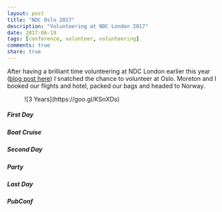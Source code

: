 ```yaml
---
layout: post
title: "NDC Oslo 2017"
description: "Volunteering at NDC London 2017"
date: 2017-06-19
tags: [conference, volunteer, volunteering]
comments: true
share: true
---
```


After having a brilliant time volunteering at NDC London earlier this year ([blog post here](http://jesswhite.co.uk/2017-01-29/ndclondon-post/)) I snatched the chance to volunteer at Oslo. Moreton and I booked our flights and hotel, packed our bags and headed to Norway.


<div style="align:center; width:50%; margin-left: 8%;" markdown="1">
![3 Years](https://goo.gl/KSnXDs)
</div>

##### First Day

##### Boat Cruise

##### Second Day

##### Party

##### Last Day

##### PubConf